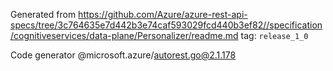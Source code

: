 Generated from https://github.com/Azure/azure-rest-api-specs/tree/3c764635e7d442b3e74caf593029fcd440b3ef82//specification/cognitiveservices/data-plane/Personalizer/readme.md tag: `release_1_0`

Code generator @microsoft.azure/autorest.go@2.1.178



